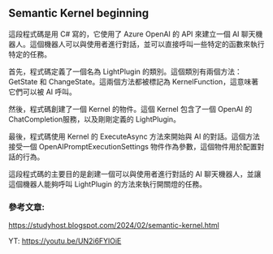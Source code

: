 ## Semantic Kernel beginning

這段程式碼是用 C# 寫的，它使用了 Azure OpenAI 的 API 來建立一個 AI 聊天機器人。這個機器人可以與使用者進行對話，並可以直接呼叫一些特定的函數來執行特定的任務。  

首先，程式碼定義了一個名為 LightPlugin 的類別。這個類別有兩個方法：GetState 和 ChangeState。這兩個方法都被標記為 KernelFunction，這意味著它們可以被 AI 呼叫。 

然後，程式碼創建了一個 Kernel 的物件。這個 Kernel 包含了一個 OpenAI 的ChatCompletion服務，以及剛剛定義的 LightPlugin。  

最後，程式碼使用 Kernel 的 ExecuteAsync 方法來開始與 AI 的對話。這個方法接受一個 OpenAIPromptExecutionSettings 物件作為參數，這個物件用於配置對話的行為。  

這段程式碼的主要目的是創建一個可以與使用者進行對話的 AI 聊天機器人，並讓這個機器人能夠呼叫 LightPlugin 的方法來執行開關燈的任務。  

### 參考文章:
https://studyhost.blogspot.com/2024/02/semantic-kernel.html

YT: 
https://youtu.be/UN2i6FYlOiE
